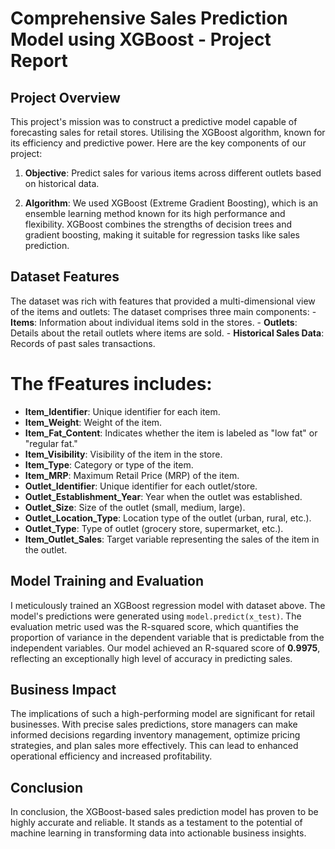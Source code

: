 
# Comprehensive Sales Prediction Model using XGBoost - Project Report

## Project Overview
This project's mission was to construct a predictive model capable of forecasting sales for retail stores. Utilising the XGBoost algorithm, known for its efficiency and predictive power. Here are the key components of our project:

1. **Objective**: Predict sales for various items across different outlets based on historical data.

2. **Algorithm**: We used XGBoost (Extreme Gradient Boosting), which is an ensemble learning method known for its high performance and flexibility. XGBoost combines the strengths of decision trees and gradient boosting, making it suitable for regression tasks like sales prediction.


## Dataset Features
The dataset was rich with features that provided a multi-dimensional view of the items and outlets:
The dataset comprises three main components:
     - **Items**: Information about individual items sold in the stores.
     - **Outlets**: Details about the retail outlets where items are sold.
     - **Historical Sales Data**: Records of past sales transactions.
# The fFeatures includes: 

- **Item_Identifier**: Unique identifier for each item.
- **Item_Weight**: Weight of the item.
- **Item_Fat_Content**: Indicates whether the item is labeled as "low fat" or "regular fat."
- **Item_Visibility**: Visibility of the item in the store.
- **Item_Type**: Category or type of the item.
- **Item_MRP**: Maximum Retail Price (MRP) of the item.
- **Outlet_Identifier**: Unique identifier for each outlet/store.
- **Outlet_Establishment_Year**: Year when the outlet was established.
- **Outlet_Size**: Size of the outlet (small, medium, large).
- **Outlet_Location_Type**: Location type of the outlet (urban, rural, etc.).
- **Outlet_Type**: Type of outlet (grocery store, supermarket, etc.).
- **Item_Outlet_Sales**: Target variable representing the sales of the item in the outlet.

## Model Training and Evaluation
I meticulously trained an XGBoost regression model with dataset above. The model's predictions were generated using `model.predict(x_test)`. The evaluation metric used was the R-squared score, which quantifies the proportion of variance in the dependent variable that is predictable from the independent variables. Our model achieved an R-squared score of **0.9975**, reflecting an exceptionally high level of accuracy in predicting sales.

## Business Impact
The implications of such a high-performing model are significant for retail businesses. With precise sales predictions, store managers can make informed decisions regarding inventory management, optimize pricing strategies, and plan sales more effectively. This can lead to enhanced operational efficiency and increased profitability.

## Conclusion
In conclusion, the XGBoost-based sales prediction model has proven to be highly accurate and reliable. It stands as a testament to the potential of machine learning in transforming data into actionable business insights.

